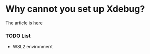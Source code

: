 # Why cannot you set up Xdebug?

The article is [here](https://paulradley.github.com/why-cannot-you-set-up-xdebug)

### TODO List

- WSL2 environment
